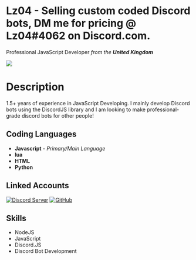 # Lz04 - Selling custom coded Discord bots, DM me for pricing @ Lz04#4062 on Discord.com.

Professional JavaScript Developer _from the **United Kingdom**_

<img src="https://github-readme-stats.vercel.app/api/top-langs/?username=Lz0408&layout=compact&hide_border=true&theme=dark">

# Description

1.5+ years of experience in JavaScript Developing. I mainly develop Discord bots using the DiscordJS library and I am looking to make professional-grade discord bots for other people!

## Coding Languages

* **Javascript**  - *Primary/Main Language*
* **lua**
* **HTML**
* **Python**

## Linked Accounts

[![Discord Server](https://img.icons8.com/fluent/48/000000/discord-new-logo.png)](https://discord.com/invite/DeAHsPN/)
[![GitHub](https://img.icons8.com/fluent/48/000000/github.png)](https://github.com/lz0408/)

## Skills

* NodeJS
* JavaScript
* Discord.JS
* Discord Bot Development
